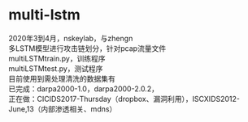 # multi-lstm
2020年3到4月，nskeylab，与zhengn  
多LSTM模型进行攻击链划分，针对pcap流量文件  
multiLSTMtrain.py，训练程序  
multiLSTMtest.py，测试程序  
目前使用到需处理清洗的数据集有  
已完成：darpa2000-1.0，darpa2000-2.0.2，  
正在做：CICIDS2017-Thursday（dropbox、漏洞利用），ISCXIDS2012-June,13（内部渗透相关、mdns）